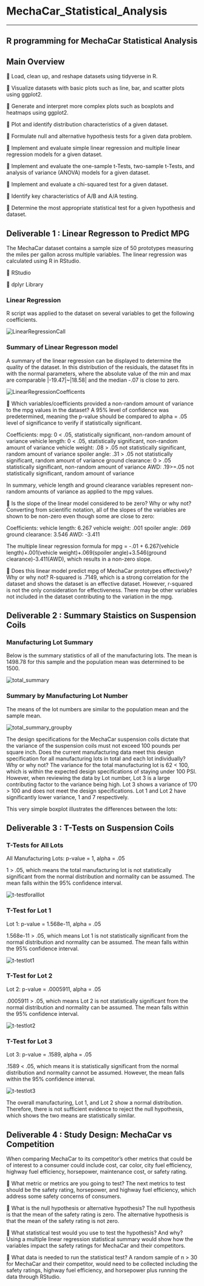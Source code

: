 # MechaCar_Statistical_Analysis

***
## R programming for MechaCar Statistical Analysis

## Main Overview

&#x1F539; Load, clean up, and reshape datasets using tidyverse in R.

&#x1F538; Visualize datasets with basic plots such as line, bar, and scatter plots using ggplot2.

&#x1F539; Generate and interpret more complex plots such as boxplots and heatmaps using ggplot2.

&#x1F538; Plot and identify distribution characteristics of a given dataset.

&#x1F539; Formulate null and alternative hypothesis tests for a given data problem.

&#x1F538; Implement and evaluate simple linear regression and multiple linear regression models for a given dataset.

&#x1F539; Implement and evaluate the one-sample t-Tests, two-sample t-Tests, and analysis of variance (ANOVA) models for a given dataset.

&#x1F538; Implement and evaluate a chi-squared test for a given dataset.

&#x1F539; Identify key characteristics of A/B and A/A testing.

&#x1F538; Determine the most appropriate statistical test for a given hypothesis and dataset.


## Deliverable 1 :  Linear Regresson to Predict MPG

The MechaCar dataset contains a sample size of 50 prototypes measuring the miles per gallon across multiple variables. The linear regression was calculated using R in RStudio.

&#x1F539; RStudio

&#x1F538; dplyr Library

### Linear Regression
R script was applied to the dataset on several variables to get the following coefficients.

![LinearRegressionCall](https://user-images.githubusercontent.com/103727169/189399778-9a04f347-1ed9-4909-86b4-5aee0276a710.png)

### Summary of Linear Regresson model
A summary of the linear regression can be displayed to determine the quality of the dataset. In this distribution of the residuals, the dataset fits in with the normal parameters, where the absolute value of the min and max are comparable |-19.47|~|18.58| and the median -.07 is close to zero.

![LinearRegressionCoefficents](https://user-images.githubusercontent.com/103727169/189400885-e9756d11-cf75-4a07-bc27-37ab027e9b16.png)

&#x1F539; Which variables/coefficients provided a non-random amount of variance to the mpg values in the dataset?
  A 95% level of confidence was predetermined, meaning the p-value should be compared to alpha = .05 level of significance to verify if statistically significant.
  
  Coefficients:
  mpg: 0 < .05, statistically significant, non-random amount of variance
  vehicle length: 0 < .05, statistically significant, non-random amount of variance
  vehicle weight: .08 > .05 not statistically significant, random amount of variance
  spoiler angle: .31 > .05 not statistically significant, random amount of variance
  ground clearance: 0 > .05 statistically significant, non-random amount of variance
  AWD: .19>=.05 not statistically significant, random amount of variance

  In summary, vehicle length and ground clearance variables represent non-random amounts of variance as applied to the mpg values.
  
&#x1F539; Is the slope of the linear model considered to be zero? Why or why not?
Converting from scientific notation, all of the slopes of the variables are shown to be non-zero even though some are close to zero:
  
  Coefficients:
vehicle length: 6.267
vehicle weight: .001
spoiler angle: .069
ground clearance: 3.546
AWD: -3.411

  The multiple linear regression formula for mpg = -.01 + 6.267(vehicle length)+.001(vehicle weight)+.069(spoiler angle)+3.546(ground clearance)-3.411(AWD), which results in a non-zero slope.
  
&#x1F539; Does this linear model predict mpg of MechaCar prototypes effectively? Why or why not?
R-squared is .7149, which is a strong correlation for the dataset and shows the dataset is an effective dataset. However, r-squared is not the only consideration for effectiveness. There may be other variables not included in the dataset contributing to the variation in the mpg.

## Deliverable 2 : Summary Staistics on Suspension Coils

### Manufacturing Lot Summary

Below is the summary statistics of all of the manufacturing lots. The mean is 1498.78 for this sample and the population mean was determined to be 1500.

![total_summary](https://user-images.githubusercontent.com/103727169/189408047-63cff3ef-8427-4293-8904-8d4cd12e0708.png)

### Summary by Manufacturing Lot Number

The means of the lot numbers are similar to the population mean and the sample mean.

![total_summary_groupby](https://user-images.githubusercontent.com/103727169/189408238-eec61f66-69d7-4932-86f7-5156d28e190d.png)

The design specifications for the MechaCar suspension coils dictate that the variance of the suspension coils must not exceed 100 pounds per square inch. Does the current manufacturing data meet this design specification for all manufacturing lots in total and each lot individually? Why or why not?
The variance for the total manufacturing lot is 62 < 100, which is within the expected design specifications of staying under 100 PSI. However, when reviewing the data by Lot number, Lot 3 is a large contributing factor to the variance being high. Lot 3 shows a variance of 170 > 100 and does not meet the design specifications. Lot 1 and Lot 2 have significantly lower variance, 1 and 7 respectively.

This very simple boxplot illustrates the differences between the lots:

## Deliverable 3 : T-Tests on Suspension Coils

### T-Tests for All Lots

All Manufacturing Lots: p-value = 1, alpha = .05

1 > .05, which means the total manufacturing lot is not statistically significant from the normal distribution and normality can be assumed. The mean falls within the 95% confidence interval.

![t-testforalllot](https://user-images.githubusercontent.com/103727169/189421796-7d963499-4238-4b20-a85f-f90898c13392.png)

### T-Test for Lot 1

Lot 1: p-value = 1.568e-11, alpha = .05

1.568e-11 > .05, which means Lot 1 is not statistically significant from the normal distribution and normality can be assumed. The mean falls within the 95% confidence interval.

![t-testlot1](https://user-images.githubusercontent.com/103727169/189422001-8610a255-68e1-42c3-8d05-a0c10be48e60.png)

### T-Test for Lot 2

Lot 2: p-value = .0005911, alpha = .05

.0005911 > .05, which means Lot 2 is not statistically significant from the normal distribution and normality can be assumed. The mean falls within the 95% confidence interval.

![t-testlot2](https://user-images.githubusercontent.com/103727169/189422248-3112f27c-4157-4a48-a7df-228222bca723.png)


### T-Test for Lot 3

Lot 3: p-value = .1589, alpha = .05

.1589 < .05, which means it is statistically significant from the normal distribution and normality cannot be assumed. However, the mean falls within the 95% confidence interval.

![t-testlot3](https://user-images.githubusercontent.com/103727169/189422418-004cb5b2-dced-4891-9594-8b743b8a4c65.png)


The overall manufacturing, Lot 1, and Lot 2 show a normal distribution. Therefore, there is not sufficient evidence to reject the null hypothesis, which shows the two means are statistically similar.

## Deliverable 4 : Study Design: MechaCar vs Competition

When comparing MechaCar to its competitor’s other metrics that could be of interest to a consumer could include cost, car color, city fuel efficiency, highway fuel efficiency, horsepower, maintenance cost, or safety rating.

&#x1F538; What metric or metrics are you going to test?
The next metrics to test should be the safety rating, horsepower, and highway fuel efficiency, which address some safety concerns of consumers.

&#x1F539; What is the null hypothesis or alternative hypothesis?
The null hypothesis is that the mean of the safety rating is zero. The alternative hypothesis is that the mean of the safety rating is not zero.

&#x1F538; What statistical test would you use to test the hypothesis? And why?
Using a multiple linear regression statistical summary would show how the variables impact the safety ratings for MechaCar and their competitors.

&#x1F539; What data is needed to run the statistical test?
A random sample of n > 30 for MechaCar and their competitor, would need to be collected including the safety ratings, highway fuel efficiency, and horsepower plus running the data through RStudio.















